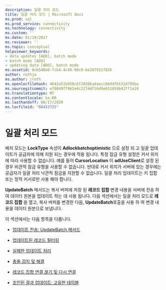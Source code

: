```yaml
---
description: 일괄 처리 모드
title: 일괄 처리 모드 | Microsoft Docs
ms.prod: sql
ms.prod_service: connectivity
ms.technology: connectivity
ms.custom: ''
ms.date: 01/19/2017
ms.reviewer: ''
ms.topic: conceptual
helpviewer_keywords:
- data updates [ADO], batch mode
- batch mode [ADO]
- updating data [ADO], batch mode
ms.assetid: 0cb548e0-fcb4-4c49-98c8-be287911f826
author: rothja
ms.author: jroth
ms.openlocfilehash: 4642a51b950c6f28566adaeccb6ddfb532d795be
ms.sourcegitcommit: e700497f962e4c2274df16d9e651059b42ff1a10
ms.translationtype: MT
ms.contentlocale: ko-KR
ms.lasthandoff: 08/17/2020
ms.locfileid: "88453725"
---
```

# <a name="batch-mode"></a>일괄 처리 모드
배치 모드는 **LockType** 속성이 **Adlockbatchoptimistic** 으로 설정 되 고 일괄 업데이트가 공급자에 의해 지원 되는 경우에 적용 됩니다. 특정 잠금 유형 설정은 커서 위치에 따라 사용할 수 없습니다. 예를 들어 **CursorLocation** 이 **adUseClient**로 설정 된 경우 비관적 잠금 유형을 사용할 수 없습니다. 반대로 커서 위치가 서버에 있는 경우에는 공급자가 일괄 처리 낙관적 잠금을 지원할 수 없습니다. 일괄 처리 업데이트는 키 집합 또는 정적 커서로만 사용 해야 합니다.  
  
 **UpdateBatch** 메서드는 복사 버퍼에 저장 된 **레코드 집합** 변경 내용을 서버에 전송 하 여 데이터 원본을 업데이트 하는 데 사용 됩니다. 다음 섹션에서는 일괄 처리 모드로 **레코드 집합** 을 열고, 복사 버퍼를 변경한 다음, **UpdateBatch**호출을 사용 하 여 변경 내용을 데이터 원본으로 보냅니다.  
  
 이 섹션에서는 다음 항목을 다룹니다.  
  
-   [업데이트 전송: UpdateBatch 메서드](../../../ado/guide/data/sending-the-updates-updatebatch-method.md)  
  
-   [업데이트된 레코드 필터링](../../../ado/guide/data/filtering-for-updated-records.md)  
  
-   [실패한 업데이트 처리](../../../ado/guide/data/dealing-with-failed-updates.md)  
  
-   [충돌 감지 및 해결](../../../ado/guide/data/detecting-and-resolving-conflicts.md)  
  
-   [레코드 집합 연결 끊기 및 다시 연결](../../../ado/guide/data/disconnecting-and-reconnecting-the-recordset.md)  
  
-   [조인된 결과 업데이트: 고유한 테이블](../../../ado/guide/data/updating-joined-results-unique-table.md)
